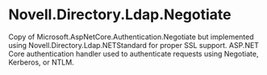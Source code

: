 # Novell.Directory.Ldap.Negotiate
Copy of Microsoft.AspNetCore.Authentication.Negotiate but implemented using Novell.Directory.Ldap.NETStandard for proper SSL support. ASP.NET Core authentication handler used to authenticate requests using Negotiate, Kerberos, or NTLM.
